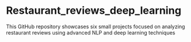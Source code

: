# Restaurant_reviews_deep_learning
This GitHub repository showcases six small projects focused on analyzing restaurant reviews using advanced NLP and deep learning techniques
